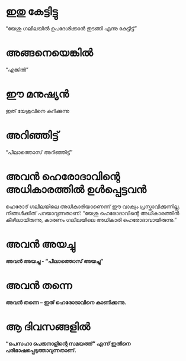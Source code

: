 # ഇതു കേട്ടിട്ടു
“യേശു ഗലീലയിൽ ഉപദേശിക്കാൻ തുടങ്ങി എന്നു കേട്ടിട്ട്”
# അങ്ങനെയെങ്കിൽ
“എങ്കിൽ”
# ഈ മനുഷ്യൻ
ഇത് യേശുവിനെ കുറിക്കുന്നു
# അറിഞ്ഞിട്ട്
“പീലാത്തൊസ് അറിഞ്ഞിട്ട്”
# അവൻ ഹെരോദാവിന്റെ അധികാരത്തിൽ ഉൾപ്പെട്ടവൻ 
ഹെരോദ് ഗലീലയിലെ അധികാരിയാണെന്ന് ഈ വാക്യം പ്രസ്താവിക്കുന്നില്ല. നിങ്ങൾക്കിത് പറയാവുന്നതാണ്: “യേശു ഹെരോദാവിന്റെ അധികാരത്തിൻ കീഴിലായിരുന്നു, കാരണം ഗലീലയിലെ അധികാരി ഹെരോദാവായിരുന്നു.”
# അവൻ അയച്ചു
<b>അവൻ അയച്ചു <b>- “പീലാത്തൊസ് അയച്ചു”
# അവൻ തന്നെ
<b>അവൻ തന്നെ <b>– ഇത് ഹെരോദാവിനെ കാണിക്കുന്നു.
# ആ ദിവസങ്ങളിൽ
“പെസഹാ പെരുനാളിന്റെ സമയത്ത്” എന്ന് ഇതിനെ പരിഭാഷപ്പെടുത്താവുന്നതാണ്.
